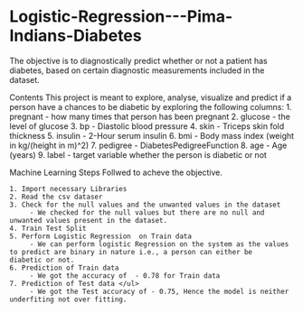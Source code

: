 # Logistic-Regression---Pima-Indians-Diabetes
The objective is to diagnostically predict whether or not a patient has diabetes, based on certain diagnostic measurements included in the dataset.

Contents
This project is meant to explore, analyse, visualize and predict if a person have a chances to be diabetic by exploring the following columns:
    1. pregnant - how many times that person has been pregnant
    2. glucose - the level of glucose
    3. bp - Diastolic blood pressure
    4. skin - Triceps skin fold thickness
    5. insulin - 2-Hour serum insulin
    6. bmi - Body mass index (weight in kg/(height in m)^2)
    7. pedigree - DiabetesPedigreeFunction
    8. age - Age (years)
    9. label - target variable whether the person is diabetic or not

Machine Learning Steps Follwed to acheve the objective.

    1. Import necessary Libraries
    2. Read the csv dataser
    3. Check for the null values and the unwanted values in the dataset
         - We checked for the null values but there are no null and unwanted values present in the dataset.
    4. Train Test Split
    5. Perform Logistic Regression  on Train data 
         - We can perform logistic Regression on the system as the values to predict are binary in nature i.e., a person can either be                  diabetic or not.
    6. Prediction of Train data
         - We got the accuracy of  - 0.78 for Train data 
    7. Prediction of Test data </ul>
         - We got the Test accuracy of - 0.75, Hence the model is neither underfiting not over fitting.
